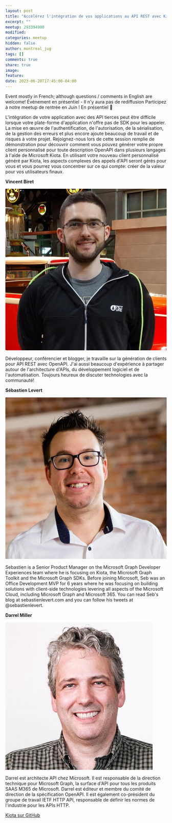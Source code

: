 ```yaml
---
layout: post
title: "Accélérez l'intégration de vos applications au API REST avec Kiota"
excerpt: ""
meetup: 293394980
modified:
categories: meetup
hidden: false
author: montreal_jug
tags: []
comments: true
share: true
image:
feature:
date: 2023-06-20T17:45:00-04:00
---
```


Event mostly in French; although questions / comments in English are welcome!
Événement en présentiel - Il n'y aura pas de rediffusion
Participez à notre meetup de rentrée en Juin ! En présentiel 🎉

L'intégration de votre application avec des API tierces peut être difficile lorsque votre plate-forme d'application n'offre pas de SDK pour les appeler. La mise en œuvre de l'authentification, de l'autorisation, de la sérialisation, de la gestion des erreurs et plus encore ajoute beaucoup de travail et de risques à votre projet. Rejoignez-nous lors de cette session remplie de démonstration pour découvrir comment vous pouvez générer votre propre client personnalisé pour toute description OpenAPI dans plusieurs langages à l'aide de Microsoft Kiota. En utilisant votre nouveau client personnalisé généré par Kiota, les aspects complexes des appels d'API seront gérés pour vous et vous pourrez vous concentrer sur ce qui compte: créer de la valeur pour vos utilisateurs finaux.

__Vincent Biret__

![Vincent Biret](/images/Vincent_Biret.jpg)

Développeur, conférencier et blogger, je travaille sur la génération de clients pour API REST avec OpenAPI.
J'ai aussi beaucoup d'expérience à partager autour de l'architecture d'APIs, du développement logiciel et de l'automatisation.
Toujours heureux de discuter technologies avec la communauté!

__Sébastien Levert__

![Sébastien Levert](/images/Sebastien_Levert.jpg)

Sebastien is a Senior Product Manager on the Microsoft Graph Developer Experiences team where he is focusing on Kiota, the Microsoft Graph Toolkit and the Microsoft Graph SDKs. Before joining Microsoft, Seb was an Office Development MVP for 6 years where he was focusing on building solutions with client-side technologies levering all aspects of the Microsoft Cloud, including Microsoft Graph and Microsoft 365. You can read Seb's blog at sebastienlevert.com and you can follow his tweets at @sebastienlevert.

__Darrel Miller__

![Darrel Miller](/images/DarrelMiller.jpg)

Darrel est architecte API chez Microsoft. Il est responsable de la direction technique pour Microsoft Graph, la surface d'API pour tous les produits SAAS M365 de Microsoft. Darrel est éditeur et membre du comité de direction de la spécification OpenAPI. Il est également co-président du groupe de travail IETF HTTP API, responsable de définir les normes de l'industrie pour les APIs HTTP.

[Kiota sur GitHub](https://github.com/microsoft/kiota)
